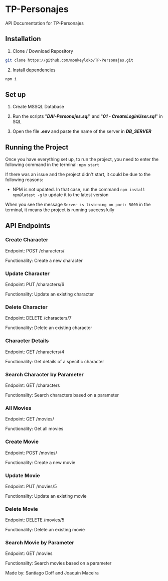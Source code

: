 
# TP-Personajes
API Documentation for TP-Personajes

## Installation

1. Clone / Download Repository
```bash
git clone https://github.com/monkeyloko/TP-Personajes.git
```

2. Install dependencies

```bash
npm i
```

## Set up

1. Create MSSQL Database

2. Run the scripts "***DAI-Personajes.sql***" and "***01 - CreateLoginUser.sql***" in SQL

3. Open the file **.env** and paste the name of the server in ***DB_SERVER***

## Running the Project

Once you have everything set up, to run the project, you need to enter the following command in the terminal: `npm start`

If there was an issue and the project didn't start, it could be due to the following reasons:
- NPM is not updated. In that case, run the command `npm install npm@latest -g` to update it to the latest version

When you see the message `Server is listening on port: 5000` in the terminal, it means the project is running successfully

## API Endpoints



### Create Character

Endpoint: POST /characters/

Functionality: Create a new character

### Update Character

Endpoint: PUT /characters/6

Functionality: Update an existing character

### Delete Character

Endpoint: DELETE /characters/7

Functionality: Delete an existing character

### Character Details

Endpoint: GET /characters/4

Functionality: Get details of a specific character

### Search Character by Parameter

Endpoint: GET /characters

Functionality: Search characters based on a parameter

### All Movies

Endpoint: GET /movies/

Functionality: Get all movies

### Create Movie

Endpoint: POST /movies/

Functionality: Create a new movie

### Update Movie

Endpoint: PUT /movies/5

Functionality: Update an existing movie

### Delete Movie

Endpoint: DELETE /movies/5

Functionality: Delete an existing movie

### Search Movie by Parameter

Endpoint: GET /movies

Functionality: Search movies based on a parameter


Made by: Santiago Doff and Joaquin Maceira
